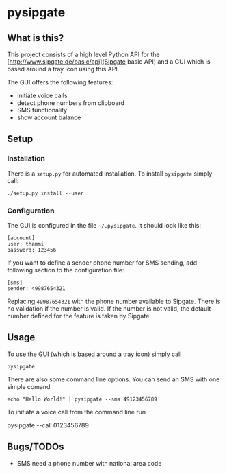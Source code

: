 # pysipgate

## What is this?

This project consists of a high level Python API for the
[http://www.sipgate.de/basic/api](Sipgate basic API) and a GUI which is based
around a tray icon using this API.

The GUI offers the following features:

* initiate voice calls
* detect phone numbers from clipboard
* SMS functionality
* show account balance

## Setup

### Installation

There is a `setup.py` for automated installation. To install `pysipgate` simply
call:

    ./setup.py install --user

### Configuration

The GUI is configured in the file `~/.pysipgate`. It should look like this:

    [account]
    user: thammi
    password: 123456

If you want to define a sender phone number for SMS sending, add following section to the configuration file:
    
    [sms]
    sender: 49987654321

Replacing `49987654321` with the phone number available to Sipgate. There is no validation if the number is valid.
If the number is not valid, the default number defined for the feature is taken by Sipgate.

## Usage

To use the GUI (which is based around a tray icon) simply call

    pysipgate

There are also some command line options. You can send an SMS with one simple comand

    echo "Hello World!" | pysipgate --sms 49123456789

To initiate a voice call from the command line run

   pysipgate --call 0123456789

## Bugs/TODOs

* SMS need a phone number with national area code

